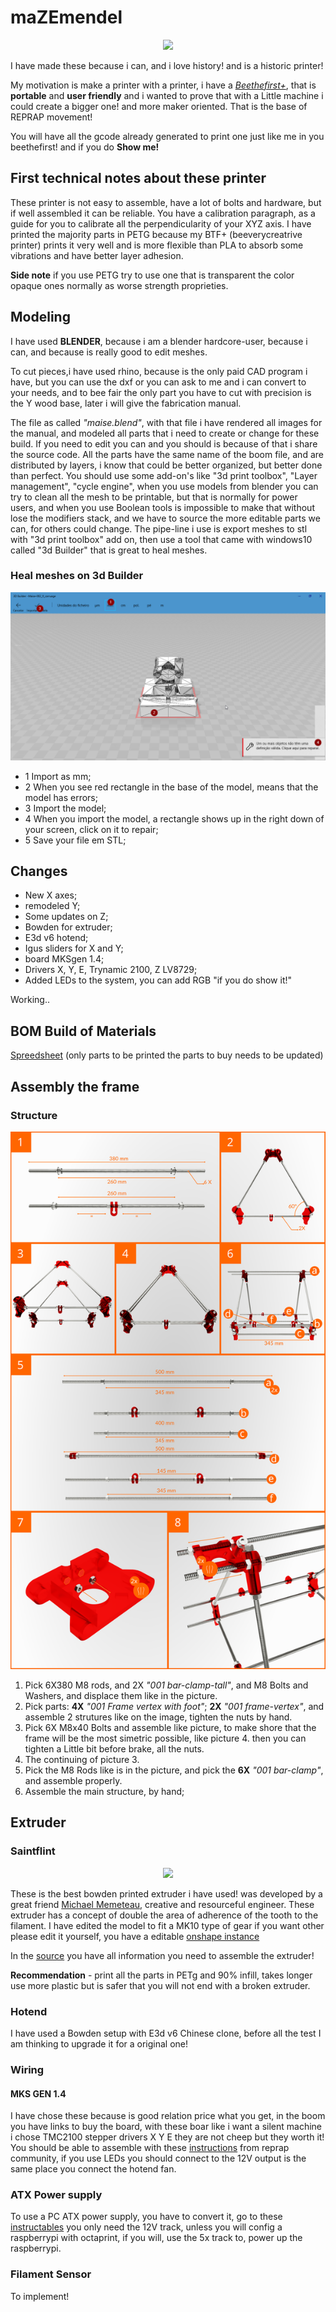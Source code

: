 # maZEmendel

<p align="center">
  <img src="Maise_mendal/imagens/Foto_1_Maise_mendel.JPG" width: 20%;>
</p>

I have made these because i can, and i love history! and is a historic printer!

My motivation is make a printer with a printer, i have a [*Beethefirst+*](https://beeverycreative.com/beethefirstplus/), that is **portable** and **user friendly** and i wanted to prove that with a Little machine i could create a bigger one! and more maker oriented.
That is the base of REPRAP movement!

You will have all the gcode already generated to print one just like me in you beethefirst! and if you do **Show me!**

## First technical notes about these printer

These printer is not easy to assemble, have a lot of bolts and hardware, but if well assembled it can be reliable.
You have a calibration paragraph, as a guide for you to calibrate all the perpendicularity of your XYZ axis.
I have printed the majority parts in PETG because my BTF+ (beeverycreatrive printer) prints it very well and is more flexible than PLA to absorb some vibrations and have better layer adhesion.

**Side note** if you use PETG try to use one that is transparent the color opaque ones normally as worse strength proprieties.


## Modeling
I have used **BLENDER**, because i am a blender hardcore-user, because i can, and because is really good to edit meshes.

To cut pieces,i have used rhino, because is the only paid CAD program i have, but you can use the dxf or you can ask to me and i can convert to your needs, and to bee fair the only part you have to cut with precision is the Y wood base, later i will give the fabrication manual.

The file as called *"maise.blend"*, with that file i have rendered all images for the manual, and modeled all parts that i need to create or change for these build. If you need to edit you can and you should is because of that i share the source code. All the parts have the same name of the boom file, and are distributed by layers, i know that could be better organized, but better done than perfect.
You should use some add-on's like "3d print toolbox", "Layer management", "cycle engine", when you use models from blender you can try to clean all the mesh to be printable, but that is normally for power users, and when you use Boolean tools is impossible to make that without lose the modifiers stack, and we have to source the more editable parts we can, for others could change. The pipe-line i use is export meshes to stl with "3d print toolbox" add on, then use a tool that came with windows10 called "3d Builder" that is great to heal meshes.

### Heal meshes on 3d Builder

![image 3d builder - heal meshes](Maise_mendal/imagens/repair_meshes_3d_builder.png)

- 1 Import as mm;
- 2 When you see red rectangle in the base of the model, means that the model has errors;
- 3 Import the model;
- 4 When you import the model, a rectangle shows up in the right down of your screen, click on it to repair;
- 5 Save your file em STL;

## Changes

- New X axes;
- remodeled Y;
- Some updates on Z;
- Bowden for extruder;
- E3d v6 hotend;
- Igus sliders for X and Y;
- board MKSgen 1.4;
- Drivers X, Y, E, Trynamic 2100, Z LV8729;
- Added LEDs to the system, you can add RGB "if you do show it!"

Working..


## BOM Build of Materials

[Spreedsheet](https://docs.google.com/spreadsheets/d/16tOSJMvPqgqwrDMo-RX5avmmjWwADpJSkYPEsrkDC4U/edit?usp=sharing)
(only parts to be printed the parts to buy needs to be updated)

## Assembly the frame
### Structure
![montage](Maise_mendal/imagens/struture_montage.svg)

1. Pick 6X380 M8 rods, and 2X *"001 bar-clamp-tall"*, and M8 Bolts and Washers, and displace them like in the picture.
2. Pick parts: **4X** *"001 Frame vertex with foot"*; **2X** *"001 frame-vertex"*, and assemble 2 strutures like on the image, tighten the nuts by hand. 
3. Pick 6X M8x40 Bolts and assemble like picture, to make shore that the frame will be the most simetric possible, like picture 4. then you can tighten a Little bit before brake, all the nuts.
4. The continuing of picture 3.
5. Pick the M8 Rods like is in the picture, and pick the **6X** *"001 bar-clamp"*, and assemble properly.
6. Assemble the main structure, by hand;

## Extruder

### Saintflint


<p align="center">
  <img src="https://cdn.thingiverse.com/renders/45/15/26/87/0c/IMG_20150810_120851_preview_featured.jpg">
</p>

These is the best bowden printed extruder i have used! was developed by a great friend [Michael Memeteau](https://incompreendido/in/mmemetea/), creative and resourceful engineer.
These extruder has a concept of double the area of adherence of the tooth to the filament.
I have edited the model to fit a MK10 type of gear if you want other please edit it yourself, you have a editable [onshape instance](https://cad.onshape.com/documents/5c209690b10748338481382a/w/6d6638f54420d7c76fe7949d/e/2d47f4694787414fab59244e)

In the [source](https://www.thingiverse.com/thing:979113) you have all information you need to assemble the extruder!

**Recommendation** - print all the parts in PETg and 90% infill, takes longer use more plastic but is safer that you will not end with a broken extruder.

### Hotend
I have used a Bowden setup with E3d v6 Chinese clone, before all the test I am thinking to upgrade it for a original one!

### Wiring

#### MKS GEN 1.4
I have chose these because is good relation price what you get, in the boom you have links to buy the board, with these boar like i want a silent machine i chose TMC2100 stepper drivers X Y E they are not cheep but they worth it!
You should be able to assemble with these [instructions](http://reprap.org/wiki/MKS_GEN) from reprap community, if you use LEDs you should connect to the 12V output is the same place you connect the hotend fan.

### ATX Power supply 
To use a PC ATX power supply, you have to convert it, go to these [instructables](http://www.instructables.com/id/A-Makers-Guide-to-ATX-Power-Supplies/) you only need the 12V track, unless you will config a raspberrypi with octaprint, if you will, use the 5x track to, power up the raspberrypi.

### Filament Sensor

To implement!


